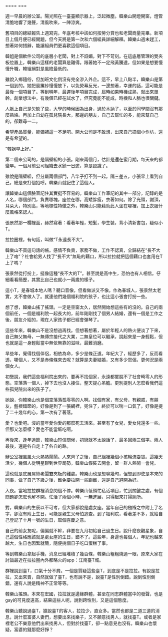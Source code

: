 ==== ===

週一早晨的辦公室。陽光照在一臺臺顯示器上，泛起微塵。韓樂山開燈開窗，燈管清脆地響了幾聲，清風吹來，一陣涼爽。

舊項目的總結報告上週寫完，年底考核中該如何按勞分賞也和老闆商量完畢。新項目上個月便已經開題，但今天將是第一次和六個組員詳細解釋。韓樂山週末趕工，想著如何措辭，能讓組員們更喜歡這個項目。

韓姐是個軟件公司的底層小老闆，對上不諂媚，對下不苛刻。在這底層管理的雙夾板位置上，韓樂山這樣的老闆算是難得。跟著她不一定飛黃騰達，但如果是想要慢慢升職，韓組絕對是風險最低的。

>>>

雖說入鄉隨俗，但加班文化倒沒有完全滲入外企。這不，早上八點半，韓樂山是第一個到的。她把窗簾紗慢慢放下，以免熒幕反光，一邊想著，幸運的話，這可能是最後一個項目了。等到明年，最遲後年項目完成，屆時如果時機成熟，就出來單幹。創業想法中，有幾個已經在試水了，但究竟能不能成，時機和人脈也很關鍵。

人脈上自己是欠缺了些，大學的時候因為出身，過於木訥了，以至於同學間沒有那麼熟絡。再加上自幼在孤兒院長大，那邊的朋友，自己去幫忙的多，能來幫自己的，卻難尋一二。

希望產品質量，能彌補這一不足吧。開大公司是不敢想，出來自己搞個小作坊，還是有希望的。

>>>

“韓姐早上好。”

第二個來公司的，是隔壁組的小張。剛來兩個月，估計是還在蜜月期，每天來的都蠻早。一個月前公司組織去水鎮一日遊，算是認識了。

雖說是隔壁組，但分屬兩個部門，八竿子打不到一起。隔三差五，小張早上看到自己，總是來打個招呼。韓樂山就記住了這個人。

讓韓樂山這個臉盲記住其實挺不容易的。韓樂山工作筆記的其中一部分，記錄的是人名，哪個部門，負責哪塊，座位在哪，高矮胖瘦，衣著如何。除了光頭，謝頂，耳朵大，特別高，等地標性特徵之外，韓樂山只能藉助此人坐在哪裡，加上衣服什麼風格來認人。

張景然那一欄裡面，赫然寫著：看著年輕，短髮，學生裝，背小清新書包，疑似小T。

>>>

拉拉圈裡，有句話，叫做“T永遠長不大”。

韓樂山不買這句話的帳。感情不負責，家務不做，工作不認真，全歸結在“長不大上了咯”？社會給男人找了“長不大”無恥的藉口，所以拉拉就把這個藉口也套用在T上了嗎？

張景然從打扮上，挺像這種“長不大的T”。甚至說是高中生，恐怕也有人相信。仔細看看簡歷，其實比自己也就小一兩歲的樣子。

這小T，是春城本地人嗎？聽口音像，但看做派又不像。作為春城人，張景然太老實，太不會做人了。就連他們幾個福利院的孩子，也比這小張會打扮一些。

想了想，韓樂山搖了搖頭。一定是空窗太久，居然開始想這些有的沒的。自己的兩個前任，一個是福利院一起長大的，前年剛剛找了個男人結婚，還有一個是工作之後，朋友介紹的，現在人家孩子都已經會彈琴了。

這些年來，韓樂山不是沒想過再找。但想著想著，屬於年輕人的熱火便淡了下來，自己無父無母，一無傳宗接代之大業，二無皇位可以繼承，說起來是一身輕鬆，但也就是這一身輕鬆當中無依無靠的滋味，最難消磨。

早些年，覺得找個伴侶，相依為命，多少是條正道。年紀大了，經歷多了，反而看透，哪個人，又不是赤條條來去呢？就算是夫妻結婚，又有多少怨侶，更何況是兩個女人。

>>>

初戀說，我們這些福利院出來的，要再不找個家，永遠都擺脫不了社會畸零人的形態。空落落一個人，掉下去也沒人接住，整天提心吊膽。更別提別人怎麼看我們這些孤兒院出來的孩子了。

她說，你韓樂山也是個空落落孤零零的人啊。找個有家，有父母，有親戚，有朋友，盤根錯節的，好像是到了一張網裡，兜住了，終於可以喘一口氣了。好像是提了二十幾年的心，第一次有了著落。

愛？也愛吧。沒的當年愛你愛的那麼死去活來。甚至有了女兒，愛女兒還多一些。但那又怎麼樣？愛也不能當飯吃啊。

再後來，逢年過節，韓樂山短信問候，初戀就不太說話了，最多回兩三個字。兩人最後，還是各自走上了各自的路。

>>>

辦公室裡風風火火熱熱鬧鬧。人來齊了之後，自己組裡幾個小孩輪流耍寶。這幾天活少，幾個人從明星聊到世界局勢，韓樂山假裝去開會，留一群人熱鬧一會兒。

這也就是底層屌絲老闆雙夾板的難處。韓樂山也是想聊幾句，但想到即使是本來的同事，做了自己下級之後，難免要拉開一些距離，還是自己避開為好。

>>>>

入夜。當地拉拉群裡消息閃個不停。韓樂山低頭忙私活項目，忙到關鍵之處，有個問題卻怎麼也解不開。忙活了兩個小時，一無進展，只得起來打掃廁所。

對，韓樂山的生辰以不可考，但大家都說是處女座。當年自己的襁褓之中附上了名字，卻沒有附上生日，可能是親生父母怕追查。到了福利院，看著差不多，就給自己登記了十月一號的生日，取個喜慶之意。

自己的前女友呢，偏偏就不幹，非要在九月初給自己過生日。說什麼夜觀星象，自己這個性格應該就是處女座的生日，錯不了。這些年，身邊也每個人，年紀也越來越大，生日也因繁就簡，隨便挑個日子吃口蛋糕了事。

等到韓樂山拿起手機，消息已經堆積了幾百條，韓樂山粗粗燒過一眼，原來大家在討論最近在拉拉圈內外都略火的app：江南臺T城。

群裡說到臺T，口氣十分不屑。一個是質疑這些臺T，到底是不是拉拉。有說是拉拉，又出來賣，自然就做了臺T，也有說不是，說臺T是性別倒錯。說到性別倒錯，還有人說是精神不正常等等。

韓樂山搖頭。本來在宏國，拉拉就是邊緣群體，甚至在同志群體當中的發聲，也是gay的可見度遠高，結果這些人呢，說到跨性別，又是這個態度。

韓樂山聽說過臺T，據說臺T的客人，拉拉少，直女多。當然也都是二道三道的消息，說什麼富婆人妻們，想要出來找樂子，又不願意找男人，就找臺T。或者是家裡老公不樂意他們出來找男人，但對於找臺T，卻一點意見也沒有。韓樂山也懷疑，富婆的錢那麼好掙？
